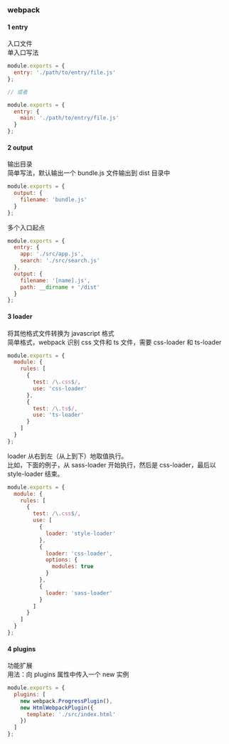 ### webpack

#### 1 entry

入口文件  
单入口写法

```js
module.exports = {
  entry: './path/to/entry/file.js'
};

// 或者

module.exports = {
  entry: {
    main: './path/to/entry/file.js'
  }
};
```

#### 2 output

输出目录  
简单写法，默认输出一个 bundle.js 文件输出到 dist 目录中

```js
module.exports = {
  output: {
    filename: 'bundle.js'
  }
};
```

多个入口起点

```js
module.exports = {
  entry: {
    app: './src/app.js',
    search: './src/search.js'
  },
  output: {
    filename: '[name].js',
    path: __dirname + '/dist'
  }
};
```

#### 3 loader

将其他格式文件转换为 javascript 格式  
简单格式，webpack 识别 css 文件和 ts 文件，需要 css-loader 和 ts-loader

```js
module.exports = {
  module: {
    rules: [
      {
        test: /\.css$/,
        use: 'css-loader'
      },
      {
        test: /\.ts$/,
        use: 'ts-loader'
      }
    ]
  }
};
```

loader 从右到左（从上到下）地取值执行。  
比如，下面的例子，从 sass-loader 开始执行，然后是 css-loader，最后以 style-loader 结束。

```js
module.exports = {
  module: {
    rules: [
      {
        test: /\.css$/,
        use: [
          {
            loader: 'style-loader'
          },
          {
            loader: 'css-loader',
            options: {
              modules: true
            }
          },
          {
            loader: 'sass-loader'
          }
        ]
      }
    ]
  }
};
```

#### 4 plugins

功能扩展  
用法：向 plugins 属性中传入一个 new 实例

```js
module.exports = {
  plugins: [
    new webpack.ProgressPlugin(),
    new HtmlWebpackPlugin({
      template: './src/index.html'
    })
  ]
};
```
